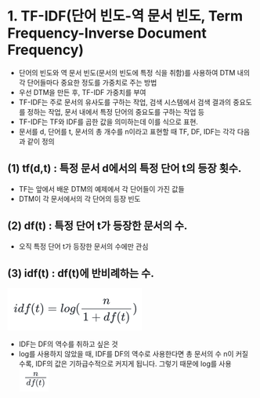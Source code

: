 # 1. TF-IDF(단어 빈도-역 문서 빈도, Term Frequency-Inverse Document Frequency)
- 단어의 빈도와 역 문서 빈도(문서의 빈도에 특정 식을 취함)를 사용하여 DTM 내의 각 단어들마다 중요한 정도를 가중치로 주는 방법
- 우선 DTM을 만든 후, TF-IDF 가중치를 부여
- TF-IDF는 주로 문서의 유사도를 구하는 작업, 검색 시스템에서 검색 결과의 중요도를 정하는 작업, 문서 내에서 특정 단어의 중요도를 구하는 작업 등
- TF-IDF는 TF와 IDF를 곱한 값을 의미하는데 이를 식으로 표현. 
- 문서를 d, 단어를 t, 문서의 총 개수를 n이라고 표현할 때 TF, DF, IDF는 각각 다음과 같이 정의
## (1) tf(d,t) : 특정 문서 d에서의 특정 단어 t의 등장 횟수.
- TF는 앞에서 배운 DTM의 예제에서 각 단어들이 가진 값들
- DTM이 각 문서에서의 각 단어의 등장 빈도
## (2) df(t) : 특정 단어 t가 등장한 문서의 수.
- 오직 특정 단어 t가 등장한 문서의 수에만 관심
## (3) idf(t) : df(t)에 반비례하는 수.
![img.png](img.png)
- IDF는 DF의 역수를 취하고 싶은 것
- log를 사용하지 않았을 때, IDF를 DF의 역수로 사용한다면 총 문서의 수 n이 커질수록, IDF의 값은 기하급수적으로 커지게 됩니다. 그렇기 때문에 log를 사용   
![img2.png](img2.png)